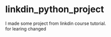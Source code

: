 # linkdin_python_project
I made some project from linkdin course tutorial.
<br >
for learing changed
